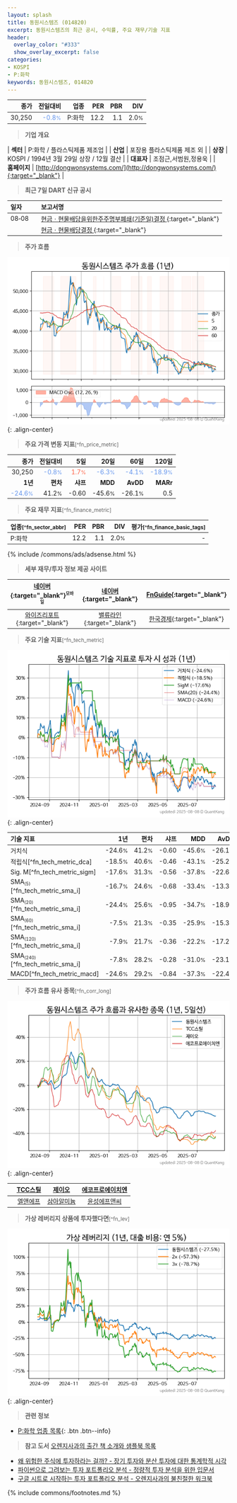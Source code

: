 ```yaml
---
layout: splash
title: 동원시스템즈 (014820)
excerpt: 동원시스템즈의 최근 공시, 수익률, 주요 재무/기술 지표
header:
  overlay_color: "#333"
  show_overlay_excerpt: false
categories:
- KOSPI
- P:화학
keywords: 동원시스템즈, 014820
---
```


| **종가** | **전일대비** | **업종** | **PER** | **PBR** | **DIV** |
| -------: | -----------: | -------: | ------: | ------: | ------: |
| 30,250 | <span style="color: cornflowerblue">-0.8<small>%</small></span> | P:화학 | 12.2 | 1.1 | 2.0<small>%</small> |

<!-- more -->


> **기업 개요**<a id="company"></a>

| <span style="white-space:nowrap;">**섹터**</span> | P:화학 / 플라스틱제품 제조업 |
| <span style="white-space:nowrap;">**산업**</span> | 포장용 플라스틱제품 제조 외 |
| <span style="white-space:nowrap;">**상장**</span> | KOSPI / 1994년 3월 29일 상장 / 12월 결산 |
| <span style="white-space:nowrap;">**대표자**</span> | 조점근,서범원,정용욱 |
| <span style="white-space:nowrap;">**홈페이지**</span> | [http://dongwonsystems.com/](http://dongwonsystems.com/){:target="_blank"} |


> **최근 7일 DART 신규 공시**<a id="dart"></a>

| **일자** |      | **보고서명** |
| :------- | :--- | :----------- |
| 08&#x2011;08 | | [현금ㆍ현물배당을위한주주명부폐쇄(기준일)결정              ](https://dart.fss.or.kr/dsaf001/main.do?rcpNo=20250808800266){:target="_blank"} |
|  | | [현금ㆍ현물배당결정              ](https://dart.fss.or.kr/dsaf001/main.do?rcpNo=20250808800264){:target="_blank"} |


> **주가 흐름**<a id="price"></a>

![014820](/stock/images/014820.png){: .align-center}


> **주요 가격 변동 지표**<small>[^fn_price_metric]</small>

| **종가** | **전일대비** | **5일** | **20일** | **60일** | **120일** |
| -------: | -----------: | ------: | -------: | -------: | --------: |
| 30,250 | <span style="color: cornflowerblue">-0.8<small>%</small></span> | <span style="color: tomato">1.7<small>%</small></span> | <span style="color: cornflowerblue">-6.3<small>%</small></span> | <span style="color: cornflowerblue">-4.1<small>%</small></span> | <span style="color: cornflowerblue">-18.9<small>%</small></span> |
| **1년** | **편차** | **샤프** | **MDD** | **AvDD** | **MARr** |
| <span style="color: cornflowerblue">-24.6<small>%</small></span> | 41.2<small>%</small> | -0.60 | -45.6<small>%</small> | -26.1<small>%</small> | 0.5 |


> **주요 재무 지표**<small>[^fn_finance_metric]</small>

| **업종**<small>[^fn_sector_abbr]</small> | **PER** | **PBR** | **DIV** | **평가**<small>[^fn_finance_basic_tags]</small> |
| :--------------------------------------- | ------: | ------: | ------: | ----------------------------------------------: |
| P:화학 | 12.2 | 1.1 | 2.0<small>%</small> | - |



{% include /commons/ads/adsense.html %}

> **세부 재무/투자 정보 제공 사이트**

| [네이버](https://m.stock.naver.com/domestic/stock/014820/finance/summary){:target="_blank"}<sup><small>모바일</small></sup> | [네이버](https://finance.naver.com/item/coinfo.naver?code=014820){:target="_blank"} | [FnGuide](https://comp.fnguide.com/SVO2/ASP/SVD_Invest.asp?gicode=A014820&MenuYn=Y){:target="_blank"} |
| :---: | :---: | :---: |
| [와이즈리포트](https://comp.wisereport.co.kr/company/c1040001.aspx?cmp_cd=014820){:target="_blank"} | [밸류라인](https://www.valueline.co.kr/finance/summary/014820){:target="_blank"} | [한국경제](https://markets.hankyung.com/stock/014820/financial-summary){:target="_blank"} |


> **주요 기술 지표**<small>[^fn_tech_metric]</small>


![014820](/stock/images/014820_tech.png){: .align-center}

| **기술 지표** | **1년** | **편차** | **샤프** | **MDD** | **AvDD** |
| :------------ | ------: | -----------: | -------: | ------: | -------: |
| 거치식 | -24.6<small>%</small> | 41.2<small>%</small> | -0.60 | -45.6<small>%</small> | -26.1<small>%</small> |
| 적립식[^fn_tech_metric_dca] | -18.5<small>%</small> | 40.6<small>%</small> | -0.46 | -43.1<small>%</small> | -25.2<small>%</small> |
| Sig. M[^fn_tech_metric_sigm] | -17.6<small>%</small> | 31.3<small>%</small> | -0.56 | -37.8<small>%</small> | -22.6<small>%</small> |
| SMA<small><sub>(5)</sub></small>[^fn_tech_metric_sma_i] | -16.7<small>%</small> | 24.6<small>%</small> | -0.68 | -33.4<small>%</small> | -13.3<small>%</small> |
| SMA<small><sub>(20)</sub></small>[^fn_tech_metric_sma_i] | -24.4<small>%</small> | 25.6<small>%</small> | -0.95 | -34.7<small>%</small> | -18.9<small>%</small> |
| SMA<small><sub>(60)</sub></small>[^fn_tech_metric_sma_i] | -7.5<small>%</small> | 21.3<small>%</small> | -0.35 | -25.9<small>%</small> | -15.3<small>%</small> |
| SMA<small><sub>(120)</sub></small>[^fn_tech_metric_sma_i] | -7.9<small>%</small> | 21.7<small>%</small> | -0.36 | -22.2<small>%</small> | -17.2<small>%</small> |
| SMA<small><sub>(240)</sub></small>[^fn_tech_metric_sma_i] | -7.8<small>%</small> | 28.2<small>%</small> | -0.28 | -31.0<small>%</small> | -23.1<small>%</small> |
| MACD[^fn_tech_metric_macd] | -24.6<small>%</small> | 29.2<small>%</small> | -0.84 | -37.3<small>%</small> | -22.4<small>%</small> |


> **주가 흐름 유사 종목**<a id="corr"></a><small>[^fn_corr_long]</small>

![014820](/stock/images/014820_corr.png){: .align-center}

|       | [TCC스틸](/002710/) | [제이오](/418550/) | [에코프로에이치엔](/383310/) |
| :---: | :------------------------------------: | :------------------------------------: | :------------------------------------: |
|       | [엘앤에프](/066970/) | [삼아알미늄](/006110/) | [윤성에프앤씨](/372170/) |


> **가상 레버리지 상품에 투자했다면**<a id="2x"></a><small>[^fn_lev]</small>

![014820](/stock/images/014820_2x.png){: .align-center}


> **관련 정보**

- [P:화학 업종 목록](/stats/sector/kospi_업종_화학_종목/){: .btn .btn--info}

> **참고 도서** [오렌지사과의 출간 책 소개와 샘플북 목록](https://kongdori.tistory.com/691)

- [왜 위험한 주식에 투자하라는 걸까? - 장기 투자와 분산 투자에 대한 통계학적 시각](https://kongdori.tistory.com/421)
- [파이썬으로 그려보는 투자 포트폴리오 분석  - 정량적 투자 분석을 위한 입문서](https://kongdori.tistory.com/643)
- [구글 시트로 시작하는 투자 포트폴리오 분석 - 오렌지사과의 불친절한 워크북](https://kongdori.tistory.com/449)


{% include commons/footnotes.md %}